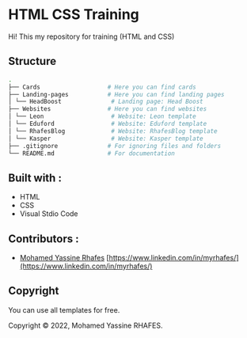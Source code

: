 # HTML CSS Training
Hi!
This my repository for training (HTML and CSS)

## Structure 

```bash
.
├── Cards                   # Here you can find cards
├── Landing-pages           # Here you can find landing pages
│ └── HeadBoost              # Landing page: Head Boost 
├── Websites                # Here you can find websites
│ └── Leon                   # Website: Leon template
│ └── Eduford                # Website: Eduford template
│ └── RhafesBlog             # Website: RhafesBlog template
│ └── Kasper                 # Website: Kasper template
├── .gitignore              # For ignoring files and folders
└── README.md               # For documentation
```

## Built with :

- HTML
- CSS
- Visual Stdio Code

## Contributors :

-  [Mohamed Yassine Rhafes](https://www.linkedin.com/in/myrhafes/) [https://www.linkedin.com/in/myrhafes/](https://www.linkedin.com/in/myrhafes/)

## Copyright

You can use all templates for free.

Copyright © 2022, Mohamed Yassine RHAFES.

